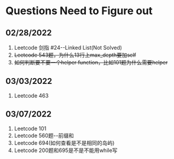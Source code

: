 # Questions Need to Figure out

## 02/28/2022
1. Leetcode 剑指 #24--Linked List(Not Solved)
2. ~~Leetcode 543题，为什么13行上max_depth要加self~~
3. ~~如何判断要不要一个helper function，比如101题为什么需要helper~~

## 03/03/2022
1. Leetcode 463

## 03/07/2022
1. Leetcode 101
2. Leetcode 560题--前缀和
3. Leetcode 694(如何查看是不是相同的岛屿)
4. Leetcode 200题和695是不是不能用while写


